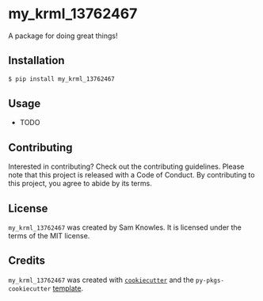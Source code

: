 # my_krml_13762467

A package for doing great things!

## Installation

```bash
$ pip install my_krml_13762467
```

## Usage

- TODO

## Contributing

Interested in contributing? Check out the contributing guidelines. Please note that this project is released with a Code of Conduct. By contributing to this project, you agree to abide by its terms.

## License

`my_krml_13762467` was created by Sam Knowles. It is licensed under the terms of the MIT license.

## Credits

`my_krml_13762467` was created with [`cookiecutter`](https://cookiecutter.readthedocs.io/en/latest/) and the `py-pkgs-cookiecutter` [template](https://github.com/py-pkgs/py-pkgs-cookiecutter).
